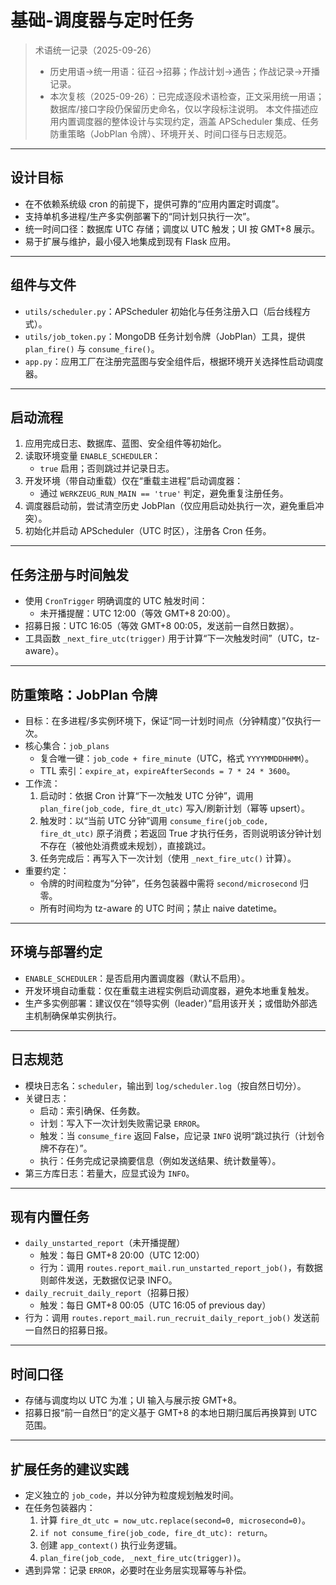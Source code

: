 # 基础-调度器与定时任务

> 术语统一记录（2025-09-26）
> - 历史用语→统一用语：征召→招募；作战计划→通告；作战记录→开播记录。
> - 本次复核（2025-09-26）：已完成逐段术语检查，正文采用统一用语；数据库/接口字段仍保留历史命名，仅以字段标注说明。
本文件描述应用内置调度器的整体设计与实现约定，涵盖 APScheduler 集成、任务防重策略（JobPlan 令牌）、环境开关、时间口径与日志规范。

---

## 设计目标
- 在不依赖系统级 cron 的前提下，提供可靠的“应用内置定时调度”。
- 支持单机多进程/生产多实例部署下的“同计划只执行一次”。
- 统一时间口径：数据库 UTC 存储；调度以 UTC 触发；UI 按 GMT+8 展示。
- 易于扩展与维护，最小侵入地集成到现有 Flask 应用。

---

## 组件与文件
- `utils/scheduler.py`：APScheduler 初始化与任务注册入口（后台线程方式）。
- `utils/job_token.py`：MongoDB 任务计划令牌（JobPlan）工具，提供 `plan_fire()` 与 `consume_fire()`。
- `app.py`：应用工厂在注册完蓝图与安全组件后，根据环境开关选择性启动调度器。

---

## 启动流程
1. 应用完成日志、数据库、蓝图、安全组件等初始化。
2. 读取环境变量 `ENABLE_SCHEDULER`：
   - `true` 启用；否则跳过并记录日志。
3. 开发环境（带自动重载）仅在“重载主进程”启动调度器：
   - 通过 `WERKZEUG_RUN_MAIN == 'true'` 判定，避免重复注册任务。
4. 调度器启动前，尝试清空历史 JobPlan（仅应用启动处执行一次，避免重启冲突）。
5. 初始化并启动 APScheduler（UTC 时区），注册各 Cron 任务。

---

## 任务注册与时间触发
- 使用 `CronTrigger` 明确调度的 UTC 触发时间：
  - 未开播提醒：UTC 12:00（等效 GMT+8 20:00）。
- 招募日报：UTC 16:05（等效 GMT+8 00:05，发送前一自然日数据）。
- 工具函数 `_next_fire_utc(trigger)` 用于计算“下一次触发时间”（UTC，tz-aware）。

---

## 防重策略：JobPlan 令牌
- 目标：在多进程/多实例环境下，保证“同一计划时间点（分钟精度）”仅执行一次。
- 核心集合：`job_plans`
  - 复合唯一键：`job_code + fire_minute`（UTC，格式 `YYYYMMDDHHMM`）。
  - TTL 索引：`expire_at`，`expireAfterSeconds = 7 * 24 * 3600`。
- 工作流：
  1) 启动时：依据 Cron 计算“下一次触发 UTC 分钟”，调用 `plan_fire(job_code, fire_dt_utc)` 写入/刷新计划（幂等 upsert）。
  2) 触发时：以“当前 UTC 分钟”调用 `consume_fire(job_code, fire_dt_utc)` 原子消费；若返回 True 才执行任务，否则说明该分钟计划不存在（被他处消费或未规划），直接跳过。
  3) 任务完成后：再写入下一次计划（使用 `_next_fire_utc()` 计算）。
- 重要约定：
  - 令牌的时间粒度为“分钟”，任务包装器中需将 `second/microsecond` 归零。
  - 所有时间均为 tz-aware 的 UTC 时间；禁止 naive datetime。

---

## 环境与部署约定
- `ENABLE_SCHEDULER`：是否启用内置调度器（默认不启用）。
- 开发环境自动重载：仅在重载主进程实例启动调度器，避免本地重复触发。
- 生产多实例部署：建议仅在“领导实例（leader）”启用该开关；或借助外部选主机制确保单实例执行。

---

## 日志规范
- 模块日志名：`scheduler`，输出到 `log/scheduler.log`（按自然日切分）。
- 关键日志：
  - 启动：索引确保、任务数。
  - 计划：写入下一次计划失败需记录 `ERROR`。
  - 触发：当 `consume_fire` 返回 False，应记录 `INFO` 说明“跳过执行（计划令牌不存在）”。
  - 执行：任务完成记录摘要信息（例如发送结果、统计数量等）。
- 第三方库日志：若量大，应显式设为 `INFO`。

---

## 现有内置任务
- `daily_unstarted_report`（未开播提醒）
  - 触发：每日 GMT+8 20:00（UTC 12:00）
  - 行为：调用 `routes.report_mail.run_unstarted_report_job()`，有数据则邮件发送，无数据仅记录 INFO。
- `daily_recruit_daily_report`（招募日报）
  - 触发：每日 GMT+8 00:05（UTC 16:05 of previous day）
- 行为：调用 `routes.report_mail.run_recruit_daily_report_job()` 发送前一自然日的招募日报。

---

## 时间口径
- 存储与调度均以 UTC 为准；UI 输入与展示按 GMT+8。
- 招募日报“前一自然日”的定义基于 GMT+8 的本地日期归属后再换算到 UTC 范围。

---

## 扩展任务的建议实践
- 定义独立的 `job_code`，并以分钟为粒度规划触发时间。
- 在任务包装器内：
  1) 计算 `fire_dt_utc = now_utc.replace(second=0, microsecond=0)`。
  2) `if not consume_fire(job_code, fire_dt_utc): return`。
  3) 创建 `app_context()` 执行业务逻辑。
  4) `plan_fire(job_code, _next_fire_utc(trigger))`。
- 遇到异常：记录 `ERROR`，必要时在业务层实现幂等与补偿。
